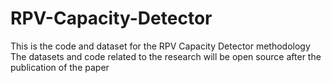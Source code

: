 # RPV-Capacity-Detector
This is the code and dataset for the RPV Capacity Detector methodology
The datasets and code related to the research will be open source after the publication of the paper

